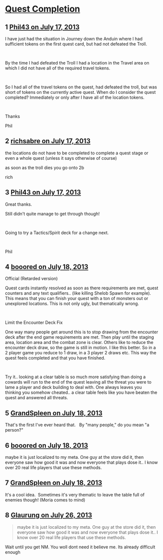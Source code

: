 # [Quest Completion](https://community.fantasyflightgames.com/topic/86540-quest-completion/)

## 1 [Phil43 on July 17, 2013](https://community.fantasyflightgames.com/topic/86540-quest-completion/?do=findComment&comment=816188)

I have just had the situation in Journey down the Anduin where I had sufficient tokens on the first quest card, but had not defeated the Troll.

 

By the time I had defeated the Troll I had a location in the Travel area on which I did not have all of the required travel tokens.

 

So I had all of the travel tokens on the quest, had defeated the troll, but was short of tokens on the currently active quest. When do I consider the quest completed? Immediately or only after I have all of the location tokens.

 

Thanks

Phil

## 2 [richsabre on July 17, 2013](https://community.fantasyflightgames.com/topic/86540-quest-completion/?do=findComment&comment=816206)

the locations do not have to be completed to complete a quest stage or even a whole quest (unless it says otherwise of course)

as soon as the troll dies you go onto 2b

rich

## 3 [Phil43 on July 17, 2013](https://community.fantasyflightgames.com/topic/86540-quest-completion/?do=findComment&comment=816224)

Great thanks.

Still didn't quite manage to get through though!

 

Going to try a Tactics/Spirit deck for a change next.

 

Phil

## 4 [booored on July 18, 2013](https://community.fantasyflightgames.com/topic/86540-quest-completion/?do=findComment&comment=816473)

Official (Retarded version)

Quest cards instantly resolved as soon as there requirements are met, quest counters and any text qualifiers.. (like killing Shelob Spawn for example). This means that you can finish your quest with a ton of monsters out or unexplored locations. This is not only ugly, but thematically wrong.

 

Limit the Encounter Deck Fix

One way many people get around this is to stop drawing from the encounter deck after the end game requirements are met. Then play until the staging area, location area and the combat zone is clear. Others like to reduce the encounter deck draw, so the game is still in motion. I like this better. So in a 2 player game you reduce to 1 draw, in a 3 player 2 draws etc. This way the quest feels completed and that you have finished.

 

Try it.. looking at a clear table is so much more satisfying than doing a cowards will run to the end of the quest leaving all the threat you were to lame a player and deck building to deal with. One always leaves you thinking you somehow cheated.. a clear table feels like you have beaten the quest and answered all threats.

## 5 [GrandSpleen on July 18, 2013](https://community.fantasyflightgames.com/topic/86540-quest-completion/?do=findComment&comment=816494)

That's the first I've ever heard that.   By "many people," do you mean "a person?"

## 6 [booored on July 18, 2013](https://community.fantasyflightgames.com/topic/86540-quest-completion/?do=findComment&comment=816498)

maybe it is just localized to my meta. One guy at the store did it, then everyone saw how good it was and now everyone that plays dose it.. I know over 20 real life players that use these methods.

## 7 [GrandSpleen on July 18, 2013](https://community.fantasyflightgames.com/topic/86540-quest-completion/?do=findComment&comment=816516)

It's a cool idea.  Sometimes it's very thematic to leave the table full of enemies though! (Moria comes to mind)

## 8 [Glaurung on July 26, 2013](https://community.fantasyflightgames.com/topic/86540-quest-completion/?do=findComment&comment=822968)

> maybe it is just localized to my meta. One guy at the store did it, then everyone saw how good it was and now everyone that plays dose it.. I know over 20 real life players that use these methods.

Wait until you get NM. You woll dont need it believe me. Its already difficult enough

